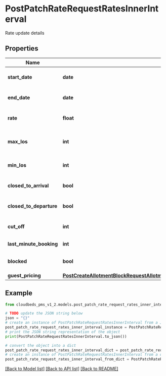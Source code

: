 # PostPatchRateRequestRatesInnerInterval

Rate update details

## Properties

Name | Type | Description | Notes
------------ | ------------- | ------------- | -------------
**start_date** | **date** | Interval Start date. Format: YYYY-MM-DD | [optional] 
**end_date** | **date** | Interval End date. Format: YYYY-MM-DD | [optional] 
**rate** | **float** | Base rate for the selected date | [optional] 
**max_los** | **int** | Maximum length of stay for the selected date. | [optional] 
**min_los** | **int** | Minimum length of stay for the selected date. | [optional] 
**closed_to_arrival** | **bool** | Whether it is closed to arrival. | [optional] 
**closed_to_departure** | **bool** | Whether it is closed to departure. | [optional] 
**cut_off** | **int** | Cut off time for the selected date. | [optional] 
**last_minute_booking** | **int** | Last minute bookings. | [optional] 
**blocked** | **bool** | Whether the accommodation is blocked. | [optional] 
**guest_pricing** | [**PostCreateAllotmentBlockRequestAllotmentIntervalsInnerAvailabilityInnerGuestPricing**](PostCreateAllotmentBlockRequestAllotmentIntervalsInnerAvailabilityInnerGuestPricing.md) |  | [optional] 

## Example

```python
from cloudbeds_pms_v1_2.models.post_patch_rate_request_rates_inner_interval import PostPatchRateRequestRatesInnerInterval

# TODO update the JSON string below
json = "{}"
# create an instance of PostPatchRateRequestRatesInnerInterval from a JSON string
post_patch_rate_request_rates_inner_interval_instance = PostPatchRateRequestRatesInnerInterval.from_json(json)
# print the JSON string representation of the object
print(PostPatchRateRequestRatesInnerInterval.to_json())

# convert the object into a dict
post_patch_rate_request_rates_inner_interval_dict = post_patch_rate_request_rates_inner_interval_instance.to_dict()
# create an instance of PostPatchRateRequestRatesInnerInterval from a dict
post_patch_rate_request_rates_inner_interval_from_dict = PostPatchRateRequestRatesInnerInterval.from_dict(post_patch_rate_request_rates_inner_interval_dict)
```
[[Back to Model list]](../README.md#documentation-for-models) [[Back to API list]](../README.md#documentation-for-api-endpoints) [[Back to README]](../README.md)


